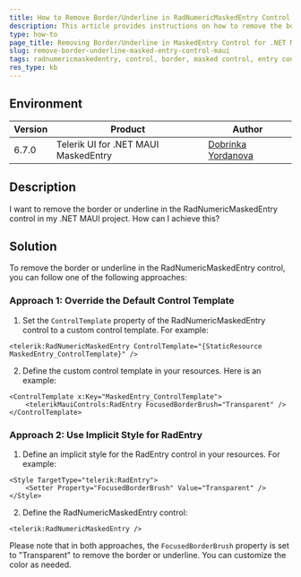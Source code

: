 ```yaml
---
title: How to Remove Border/Underline in RadNumericMaskedEntry Control
description: This article provides instructions on how to remove the border or underline in the MaskedEntry control in a .NET MAUI project.
type: how-to
page_title: Removing Border/Underline in MaskedEntry Control for .NET MAUI
slug: remove-border-underline-masked-entry-control-maui
tags: radnumericmaskedentry, control, border, masked control, entry control, underline, .net maui
res_type: kb
---
```

## Environment
| Version | Product | Author | 
| --- | --- | ---- | 
| 6.7.0 | Telerik UI for .NET MAUI MaskedEntry | [Dobrinka Yordanova](https://www.telerik.com/blogs/author/dobrinka-yordanova)| 

## Description
I want to remove the border or underline in the RadNumericMaskedEntry control in my .NET MAUI project. How can I achieve this?

## Solution
To remove the border or underline in the RadNumericMaskedEntry control, you can follow one of the following approaches:

### Approach 1: Override the Default Control Template
1. Set the `ControlTemplate` property of the RadNumericMaskedEntry control to a custom control template. For example:
```
<telerik:RadNumericMaskedEntry ControlTemplate="{StaticResource MaskedEntry_ControlTemplate}" />
```
2. Define the custom control template in your resources. Here is an example:
```
<ControlTemplate x:Key="MaskedEntry_ControlTemplate">
    <telerikMauiControls:RadEntry FocusedBorderBrush="Transparent" />
</ControlTemplate>
```

### Approach 2: Use Implicit Style for RadEntry
1. Define an implicit style for the RadEntry control in your resources. For example:
```
<Style TargetType="telerik:RadEntry">
    <Setter Property="FocusedBorderBrush" Value="Transparent" />
</Style>
```
2. Define the RadNumericMaskedEntry control:
```
<telerik:RadNumericMaskedEntry />
```

Please note that in both approaches, the `FocusedBorderBrush` property is set to "Transparent" to remove the border or underline. You can customize the color as needed.
